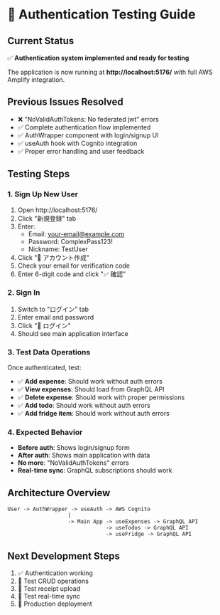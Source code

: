 # 🎯 Authentication Testing Guide

## Current Status
✅ **Authentication system implemented and ready for testing**

The application is now running at **http://localhost:5176/** with full AWS Amplify integration.

## Previous Issues Resolved
- ❌ "NoValidAuthTokens: No federated jwt" errors
- ✅ Complete authentication flow implemented  
- ✅ AuthWrapper component with login/signup UI
- ✅ useAuth hook with Cognito integration
- ✅ Proper error handling and user feedback

## Testing Steps

### 1. Sign Up New User
1. Open http://localhost:5176/
2. Click "新規登録" tab
3. Enter:
   - Email: your-email@example.com
   - Password: ComplexPass123!
   - Nickname: TestUser
4. Click "📝 アカウント作成"
5. Check your email for verification code
6. Enter 6-digit code and click "✅ 確認"

### 2. Sign In
1. Switch to "ログイン" tab
2. Enter email and password
3. Click "🔐 ログイン"
4. Should see main application interface

### 3. Test Data Operations
Once authenticated, test:
- ✅ **Add expense**: Should work without auth errors
- ✅ **View expenses**: Should load from GraphQL API
- ✅ **Delete expense**: Should work with proper permissions
- ✅ **Add todo**: Should work without auth errors
- ✅ **Add fridge item**: Should work without auth errors

### 4. Expected Behavior
- **Before auth**: Shows login/signup form
- **After auth**: Shows main application with data
- **No more**: "NoValidAuthTokens" errors
- **Real-time sync**: GraphQL subscriptions should work

## Architecture Overview
```
User -> AuthWrapper -> useAuth -> AWS Cognito
                   |
                   -> Main App -> useExpenses -> GraphQL API
                               -> useTodos -> GraphQL API  
                               -> useFridge -> GraphQL API
```

## Next Development Steps
1. ✅ Authentication working
2. 🔄 Test CRUD operations
3. 📸 Test receipt upload
4. 🔄 Test real-time sync
5. 🚀 Production deployment